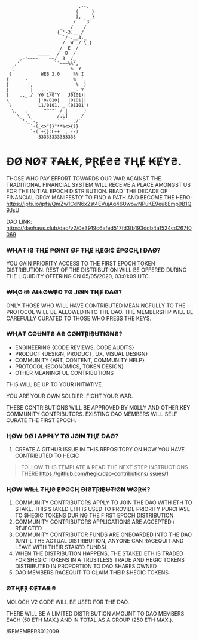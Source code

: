 ```
                           ,--.
                          {     }
                          3,    }
                         /   `3`
                    _   /    /
                   {_'-3.__ /
                     `/-.__3._
                     /  W  /`\_}
                    /  E  /     
            ____   /  B  /
     ,-'~~~~    ~~/  3  /_
   ,'             ``~~~%%',
  (                     %  Y
 {           WEB 2.0     %% I
{      -                 %  `.
|       ',                %  )
|        |   ,..__      __. Y
|    .,_./  Y0'1/0^Y   J0101)|
\           |'0/010|   |0101||
 \          L1/0101. _ (01101'(
  \,   ,      ^^""' / |      )
    \_  \          /,L]     /
      '-_`-,       ` `   ./`
         `-(_<>"{}"**%<>{)}
         `-(_+{}:L++ _,.--)
            33333333333333
```


# ĐØ ₦Ø₮ ₮₳Ⱡ₭, ₱ⱤɆ₴₴ ₮ⱧɆ ₭ɆɎ₴.

THOSE WHO PAY EFFORT TOWARDS OUR WAR AGAINST THE TRADITIONAL FINANCIAL SYSTEM WILL RECEIVE A PLACE AMONGST US FOR THE INITIAL EPOCH DISTRIBUTION. READ 'THE DECADE OF FINANCIAL ORGY MANIFESTO' TO FIND A PATH AND BECOME THE HERO: https://ipfs.io/ipfs/QmZw1CdN6x2st4EVujAq46UwowNPuKE9eu8Emp9B1Q9JsU

DAO LINK:
https://daohaus.club/dao/v2/0x3919c6afed517fd3fb193ddb4a1524cd267f0069

### ₩Ⱨ₳₮ ł₴ ₮ⱧɆ ₱Øł₦₮ Ø₣ ₮ⱧɆ ⱧɆ₲ł₵ Ɇ₱Ø₵Ⱨ ł Đ₳Ø?

YOU GAIN PRIORITY ACCESS TO THE FIRST EPOCH TOKEN DISTRIBUTION. REST OF THE DISTRIBUTION WILL BE OFFERED DURING THE LIQUIDITY OFFERING ON 05/05/2020, 03:01:09 UTC.

### ₩ⱧØ ł₴ ₳ⱠⱠØ₩ɆĐ ₮Ø JØł₦ ₮ⱧɆ Đ₳Ø?

ONLY THOSE WHO WILL HAVE CONTRIBUTED MEANINGFULLY TO THE PROTOCOL WILL BE ALLOWED INTO THE DAO. THE MEMBERSHIP WILL BE CAREFULLY CURATED TO THOSE WHO PRESS THE KEYS.

### ₩Ⱨ₳₮ ₵ØɄ₦₮₴ ₳₴ ₵Ø₦₮Ɽł฿Ʉ₮łØ₦₴?

- ENGINEERING {CODE REVIEWS, CODE AUDITS}
- PRODUCT {DESIGN, PRODUCT, UX, VISUAL DESIGN}
- COMMUNITY {ART, CONTENT, COMMUNITY HELP}
- PROTOCOL {ECONOMICS, TOKEN DESIGN}
- OTHER MEANINGFUL CONTRIBUTIONS

THIS WILL BE UP TO YOUR INITIATIVE.

YOU ARE YOUR OWN SOLDIER. FIGHT YOUR WAR.

THESE CONTRIBUTIONS WILL BE APPROVED BY M0LLY AND OTHER KEY COMMUNITY CONTRIBUTORS. EXISTING DAO MEMBERS WILL SELF CURATE THE FIRST EPOCH.

### ⱧØ₩ ĐØ ł ₳₱₱ⱠɎ ₮Ø JØł₦ ₮ⱧɆ Đ₳Ø?

 1. CREATE A GITHUB ISSUE IN THIS REPOSITORY ON HOW YOU HAVE CONTRIBUTED TO HEGIC

> FOLLOW THIS TEMPLATE & READ THE NEXT STEP INSTRUCTIONS THERE
https://github.com/hegic/dao-contributions/issues/1

### ⱧØ₩ ₩łⱠⱠ ₮Ⱨł₴ Ɇ₱Ø₵Ⱨ Đł₴₮Ɽł฿Ʉ₮łØ₦ ₩ØⱤ₭?

1. COMMUNITY CONTRIBUTORS APPLY TO JOIN THE DAO WITH ETH TO STAKE. THIS STAKED ETH IS USED TO PROVIDE PRIORITY PURCHASE TO $HEGIC TOKENS DURING THE FIRST EPOCH DISTRIBUTION
2. COMMUNITY CONTRIBUTORS APPLICATIONS ARE ACCEPTED / REJECTED
3. COMMUNITY CONTRIBUTOR FUNDS ARE ONBOARDED INTO THE DAO (UNTIL THE ACTUAL DISTRIBUTION, ANYONE CAN RAGEQUIT AND LEAVE WITH THEIR STAKED FUNDS)
4. WHEN THE DISTRIBUTION HAPPENS, THE STAKED ETH IS TRADED FOR $HEGIC TOKENS IN A TRUSTLESS TRADE AND HEGIC TOKENS DISTRIBUTED IN PROPORTION TO DAO SHARES OWNED
5. DAO MEMBERS RAGEQUIT TO CLAIM THEIR $HEGIC TOKENS

### Ø₮ⱧɆⱤ ĐɆ₮₳łⱠ₴

MOLOCH V2 CODE WILL BE USED FOR THE DAO.

THERE WILL BE A LIMITED DISTRIBUTION AMOUNT TO DAO MEMBERS EACH (50 ETH MAX.) AND IN TOTAL AS A GROUP (250 ETH MAX.).

/REMEMBER3012009
